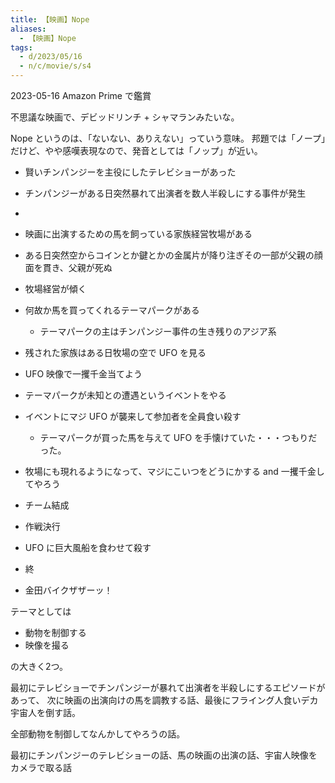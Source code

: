 ```yaml
---
title: 【映画】Nope
aliases:
  - 【映画】Nope
tags:
  - d/2023/05/16
  - n/c/movie/s/s4
---
```


2023-05-16 Amazon Prime で鑑賞

不思議な映画で、デビッドリンチ + シャマランみたいな。

Nope というのは、「ないない、ありえない」っていう意味。
邦題では「ノープ」だけど、やや感嘆表現なので、発音としては「ノップ」が近い。

- 賢いチンパンジーを主役にしたテレビショーがあった
- チンパンジーがある日突然暴れて出演者を数人半殺しにする事件が発生
- 
- 映画に出演するための馬を飼っている家族経営牧場がある
- ある日突然空からコインとか鍵とかの金属片が降り注ぎその一部が父親の顔面を貫き、父親が死ぬ
- 牧場経営が傾く
- 何故か馬を買ってくれるテーマパークがある
  - テーマパークの主はチンパンジー事件の生き残りのアジア系
- 残された家族はある日牧場の空で UFO を見る
- UFO 映像で一攫千金当てよう
- テーマパークが未知との遭遇というイベントをやる
- イベントにマジ UFO が襲来して参加者を全員食い殺す
  - テーマパークが買った馬を与えて UFO を手懐けていた・・・つもりだった。
- 牧場にも現れるようになって、マジにこいつをどうにかする and 一攫千金してやろう
- チーム結成
- 作戦決行
- UFO に巨大風船を食わせて殺す
- 終



- 金田バイクザザーッ！

テーマとしては

- 動物を制御する
- 映像を撮る

の大きく2つ。

最初にテレビショーでチンパンジーが暴れて出演者を半殺しにするエピソードがあって、
次に映画の出演向けの馬を調教する話、最後にフライング人食いデカ宇宙人を倒す話。

全部動物を制御してなんかしてやろうの話。

最初にチンパンジーのテレビショーの話、馬の映画の出演の話、宇宙人映像をカメラで取る話

















